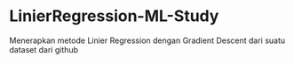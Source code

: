 # LinierRegression-ML-Study
Menerapkan metode Linier Regression dengan Gradient Descent dari suatu dataset dari github
